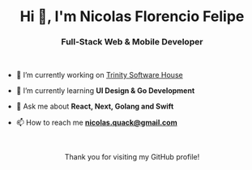 <h1 align="center">Hi 👋, I'm Nicolas Florencio Felipe</h1>
<h3 align="center">Full-Stack Web & Mobile Developer</h3>

<br/>

- 🔭 I’m currently working on [Trinity Software House](https://trinityoficial.com)

- 🌱 I’m currently learning **UI Design & Go Development**

- 💬 Ask me about **React, Next, Golang and Swift**

- 📫 How to reach me **nicolas.quack@gmail.com**

  <br/>

<p align="center">Thank you for visiting my GitHub profile!</p>
